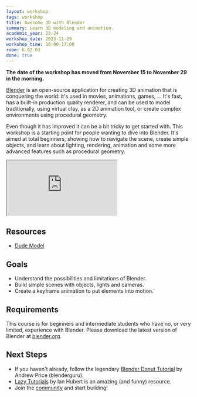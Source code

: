 ```yaml
---
layout: workshop
tags: workshop
title: Awesome 3D with Blender
summary: Learn 3D modeling and animation.
academic_year: 23-24
workshop_date: 2023-11-29
workshop_time: 10:00-17:00
room: K.02.03
done: true
---
```


**The date of the workshop has moved from November 15 to November 29 in the morning.**

[Blender](https://www.blender.org/) is an open-source application for creating 3D animation that is conquering the world: it's used in movies, animations, games, ... It's fast, has a built-in production quality renderer, and can be used to model traditionally, using virtual clay, as a 2D animation tool, or create complex environments using procedural geometry.

Even though it has improved it can be a bit tricky to get started with. This workshop is a starting point for people wanting to dive into Blender. It's aimed at total beginners, showing how to navigate the scene, create simple objects, and learn about lighting, rendering, animation and some more advanced features such as procedural geometry.

<div class="embed-responsive embed-responsive-16by9">
  <iframe class="embed-responsive-item" src="https://www.youtube.com/embed/QRqY_20ti9A"></iframe>
</div>

## Resources

- [Dude Model](https://enigmeta.s3.amazonaws.com/code-space/21-22-blender-workshop/male_standing.blend)

## Goals

- Understand the possibilities and limitations of Blender.
- Build simple scenes with objects, lights and cameras.
- Create a keyframe animation to put elements into motion.

## Requirements

This course is for beginners and intermediate students who have no, or very limited, experience with Blender. Please download the latest version of Blender at [blender.org](https://www.blender.org/).

## Next Steps

- If you haven't already, follow the legendary [Blender Donut Tutorial](https://www.youtube.com/watch?v=nIoXOplUvAw) by Andrew Price (blenderguru).
- [Lazy Tutorials](https://www.youtube.com/watch?v=U1f6NDCttUY&list=PL4Dq5VyfewIxxjzS34k2NES_PuDUIjRcY) by Ian Hubert is an amazing (and funny) resource.
- Join the [community](https://www.blender.org/community/) and start building!
